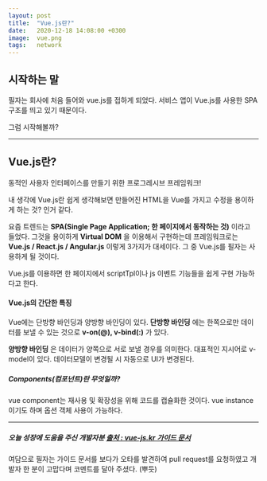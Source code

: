 ```yaml
---
layout: post
title:  "Vue.js란?"
date:   2020-12-18 14:08:00 +0300
image:  vue.png
tags:   network
---
```



## 시작하는 말

필자는 회사에 처음 들어와 vue.js를 접하게 되었다. 서비스 앱이 Vue.js를 사용한 SPA 구조를 띄고 있기 때문이다.

그럼 시작해볼까?


***


## Vue.js란?

동적인 사용자 인터페이스를 만들기 위한 프로그레시브 프레임워크!


내 생각에 Vue.js란 쉽게 생각해보면 만들어진 HTML을 Vue를 가지고 수정을 용이하게 하는 것? 인거 같다.

요즘 트렌드는 __SPA(Single Page Application; 한 페이지에서 동작하는 것)__ 이라고 들었다. 
그것을 용이하게 __Virtual DOM__ 을 이용해서 구현하는데 프레임워크로는 __Vue.js / React.js / Angular.js__  이렇게 3가지가 대세이다. 
그 중 Vue.js를 필자는 사용하게 될 것이다.

Vue.js를 이용하면 한 페이지에서 scriptTpl이나 js 이벤트 기능들을 쉽게 구현 가능하다고 한다.

#### Vue.js의 간단한 특징

Vue에는 단방향 바인딩과 양방향 바인딩이 있다.
__단방향 바인딩__ 에는 한쪽으로만 데이터를 보낼 수 있는 것으로 __v-on(@), v-bind(:)__ 가 있다.

__양방향 바인딩__ 은 데이터가 양쪽으로 서로 보낼 경우를 의미한다. 대표적인 지시어로 v-model이 있다. 데이터모델이 변경될 시 자동으로 UI가 변경된다.

##### Components(컴포넌트)란 무엇일까?

vue component는 재사용 및 확장성을 위해 코드를 캡슐화한 것이다. vue instance이기도 하며 옵션 객체 사용이 가능하다.


***

##### 오늘 성장에 도움을 주신 개발자분 [출처 : vue-js.kr 가이드 문서](https://github.com/vuejs-kr/kr.vuejs.org)
여담으로 필자는 가이드 문서를 보다가 오타를 발견하여 pull request를 요청하였고 개발자 한 분이 고맙다며 코멘트를 달아 주셨다. (뿌듯)